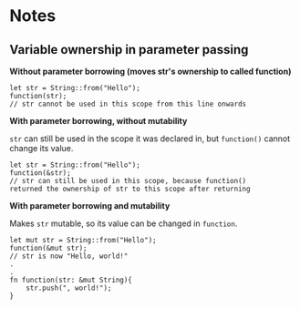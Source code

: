 # Notes

## Variable ownership in parameter passing
**Without parameter borrowing (moves str's ownership to called function)**
```
let str = String::from("Hello");
function(str);
// str cannot be used in this scope from this line onwards
```

**With parameter borrowing, without mutability**

```str``` can still be used in the scope it was declared in, but ```function()``` cannot change its value.
```
let str = String::from("Hello");
function(&str);
// str can still be used in this scope, because function()
returned the ownership of str to this scope after returning
```

**With parameter borrowing and mutability**

Makes ```str``` mutable, so its value can be changed in ```function```.
```
let mut str = String::from("Hello");
function(&mut str);
// str is now "Hello, world!"
.
.
fn function(str: &mut String){
	str.push(", world!");
}
```
